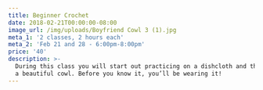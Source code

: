 ```yaml
---
title: Beginner Crochet
date: 2018-02-21T00:00:00-08:00
image_url: /img/uploads/Boyfriend Cowl 3 (1).jpg
meta_1: '2 classes, 2 hours each'
meta_2: 'Feb 21 and 28 - 6:00pm-8:00pm'
price: '40'
description: >-
  During this class you will start out practicing on a dishcloth and then begin
  a beautiful cowl. Before you know it, you’ll be wearing it!
---
```




